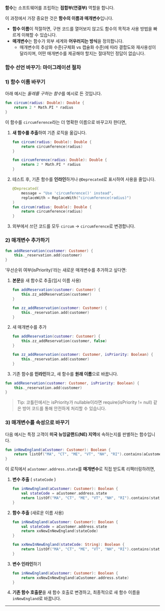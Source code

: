**함수**는 소프트웨어를 조립하는 **접합부(연결부)** 역할을 합니다.

이 과정에서 가장 중요한 것은 **함수의 이름과 매개변수**입니다.

- **함수 이름**이 적절하면, 구현 코드를 열어보지 않고도 함수의 목적과 사용 방법을 빠르게 이해할 수 있습니다.
- **매개변수**는 함수가 외부 세계와 **어우러지는 방식**을 정의합니다.
    - 매개변수의 추상화 수준(구체화 vs 캡슐화 수준)에 따라 결합도와 재사용성이 달라지며, 어떤 매개변수를 제공해야 할지는 절대적인 정답이 없습니다.

### 함수 선언 바꾸기: 마이그레이션 절차

### 1) 함수 이름 바꾸기

아래 예시는 *둘레를 구하는 함수*를 예시로 든 것입니다.

```kotlin
fun circum(radius: Double): Double {
    return 2 * Math.PI * radius
}

```

이 함수를 `circumference`라는 더 명확한 이름으로 바꾸고자 한다면,

1. **새 함수를 추출**하여 기존 로직을 옮깁니다.
    
    ```kotlin
    fun circum(radius: Double): Double {
        return circumference(radius)
    }
    
    fun circumference(radius: Double): Double {
        return 2 * Math.PI * radius
    }
    
    ```
    
2. 테스트 후, 기존 함수를 **인라인**하거나 `@Deprecated`로 표시하여 사용을 줄입니다.
    
    ```kotlin
    @Deprecated(
        message = "Use 'circumference()' instead",
        replaceWith = ReplaceWith("circumference(radius)")
    )
    fun circum(radius: Double): Double {
        return circumference(radius)
    }
    
    ```
    
3. 외부에서 쓰던 코드를 모두 `circum` → `circumference`로 변경합니다.

### 2) 매개변수 추가하기

```kotlin
fun addReservation(customer: Customer) {
    this._reservation.add(customer)
}

```

‘우선순위 여부(isPriority)’라는 새로운 매개변수를 추가하고 싶다면:

1. **본문**을 새 함수로 추출(임시 이름 사용)
    
    ```kotlin
    fun addReservation(customer: Customer) {
        this.zz_addReservation(customer)
    }
    
    fun zz_addReservation(customer: Customer) {
        this._reservation.add(customer)
    }
    
    ```
    
2. 새 매개변수를 추가
    
    ```kotlin
    fun addReservation(customer: Customer) {
        this.zz_addReservation(customer, false)
    }
    
    fun zz_addReservation(customer: Customer, isPriority: Boolean) {
        this._reservation.add(customer)
    }
    
    ```
    
3. 기존 함수를 **인라인**하고, 새 함수를 **원래 이름**으로 바꿉니다.

```kotlin
fun addReservation(customer: Customer, isPriority: Boolean) {
    this._reservation.add(customer)
}

```

> Tip: 코틀린에서는 isPriority가 nullable이라면 require(isPriority != null) 같은 방어 코드를 통해 안전하게 처리할 수 있습니다.
> 

### 3) 매개변수를 속성으로 바꾸기

다음 예시는 특정 고객이 **미국 뉴잉글랜드(NE) 지역**에 속하는지를 판별하는 함수입니다.

```kotlin
fun inNewEngland(aCustomer: Customer): Boolean {
    return listOf("MA", "CT", "ME", "VT", "NH", "RI").contains(aCustomer.address.state)
}

```

이 로직에서 `aCustomer.address.state`를 **매개변수**로 직접 받도록 리팩터링하려면,

1. **변수 추출** ( `stateCode` )
    
    ```kotlin
    fun inNewEngland(aCustomer: Customer): Boolean {
        val stateCode = aCustomer.address.state
        return listOf("MA", "CT", "ME", "VT", "NH", "RI").contains(stateCode)
    }
    
    ```
    
2. **함수 추출** (새로운 이름 사용)
    
    ```kotlin
    fun inNewEngland(aCustomer: Customer): Boolean {
        val stateCode = aCustomer.address.state
        return xxNewInNewEngland(stateCode)
    }
    
    fun xxNewInNewEngland(stateCode: String): Boolean {
        return listOf("MA", "CT", "ME", "VT", "NH", "RI").contains(stateCode)
    }
    
    ```
    
3. **변수 인라인**하기
    
    ```kotlin
    fun inNewEngland(aCustomer: Customer): Boolean {
        return xxNewInNewEngland(aCustomer.address.state)
    }
    
    ```
    
4. **기존 함수 호출문**을 새 함수 호출로 변경하고, 최종적으로 새 함수 이름을 `inNewEngland`로 바꿉니다.

---
